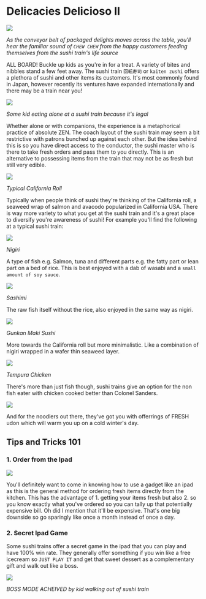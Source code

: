 # Delicacies Delicioso II

<img src="https://whatsonblog.melbourne.vic.gov.au/wp-content/uploads/2019/08/IMG_0958.jpg"/>

*As the conveyor belt of packaged delights moves across the table, you'll hear the familiar sound of `CHEW CHEW` from the happy customers feeding themselves from the sushi train's life source*

ALL BOARD! Buckle up kids as you're in for a treat. A variety of bites and nibbles stand a few feet away. The sushi train `回転寿司` or `kaiten zushi` offers a plethora of sushi and other items its customers. It's most commonly found in Japan, however recently its ventures have expanded internationally and there may be a train near you!

<img src="https://www.weekendnotes.com/im/000/08/hero-sushi-canberra-act-sushi-sushi-train-restuara21.jpg"/>

*Some kid eating alone at a sushi train because it's legal*

Whether alone or with companions, the experience is a metaphorical practice of absolute ZEN. The coach layout of the sushi train may seem a bit restrictive with patrons bunched up against each other. But the idea behind this is so you have direct access to the conductor, the sushi master who is there to take fresh orders and pass them to you directly. This is an alternative to possessing items from the train that may not be as fresh but still very edible.

<img src="https://www.wholesomeyum.com/wp-content/uploads/2017/10/wholesomeyum-keto-low-carb-sushi-rolls-recipe-without-rice-healthy-5-ingredients-2.jpg"/>

*Typical California Roll*

Typically when people think of sushi they're thinking of the California roll, a seaweed wrap of salmon and avacodo popularized in California USA. There is way more variety to what you get at the sushi train and it's a great place to diversify you're awareness of sushi! For example you'll find the following at a typical sushi train:

<img src="https://cdn.tasteatlas.com/images/dishes/7ff89cab5d8a436c8612e86980fea3ff.jpg?w=600&h=450"/>

*Nigiri*

A type of fish e.g. Salmon, tuna and different parts e.g. the fatty part or lean part on a bed of rice. This is best enjoyed with a dab of wasabi and a `small amount of soy sauce`. 

<img src="https://images.immediate.co.uk/production/volatile/sites/30/2020/02/sashimi-c123df7.jpg?quality=90&resize=960,872"/>

*Sashimi*

The raw fish itself without the rice, also enjoyed in the same way as nigiri.


<img src="https://cookingwithdog.com/wp-content/uploads/2019/09/gunkanmaki-00.jpg"/>

*Gunkan Maki Sushi*

More towards the California roll but more minimalistic. Like a combination of nigiri wrapped in a wafer thin seaweed layer.

<img src="https://getoutwithkids.com.au/wp-content/uploads/2019/09/Sushi-Train-6.jpg"/>

*Tempura Chicken*

There's more than just fish though, sushi trains give an option for the non fish eater with chicken cooked better than Colonel Sanders.

<img src="https://www.justonecookbook.com/wp-content/uploads/2015/11/Niku-Udon-500x375.jpg"/>

And for the noodlers out there, they've got you with offerrings of FRESH udon which will warm you up on a cold winter's day.

## Tips and Tricks 101

### 1. Order from the Ipad

<img src="https://media-cdn.tripadvisor.com/media/photo-s/14/eb/f3/5d/ipad-ordering-system.jpg"/>

You'll definitely want to come in knowing how to use a gadget like an ipad as this is the general method for ordering fresh items directly from the kitchen. This has the advantage of 1. getting your items fresh but also 2. so you know exactly what you've ordered so you can tally up that potentially expensive bill. Oh did I mention that it'll be expensive. That's one big downside so go sparingly like once a month instead of once a day. 

### 2. Secret Ipad Game

Some sushi trains offer a secret game in the ipad that you can play and have 100% win rate. They generally offer something if you win like a free icecream so `JUST PLAY IT` and get that sweet dessert as a complementary gift and walk out like a boss. 

<img src="https://i.pinimg.com/originals/ee/09/c2/ee09c231e6e7bb2abee30cd200fc2972.jpg"/>

*BOSS MODE ACHEIVED by kid walking out of sushi train*